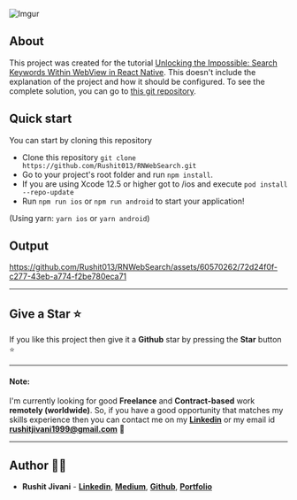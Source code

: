 ![Imgur](https://miro.medium.com/v2/resize:fit:4800/format:webp/1*Fv9TF1yHH5i5VjXnEFc05g.png)

## About

This project was created for the tutorial [Unlocking the Impossible: Search Keywords Within WebView in React Native](https://medium.com/@rushitjivani/6d91c8f57aba). This doesn't include the explanation of the project and how it should be configured. To see the complete solution, you can go to [this git repository](https://github.com/Rushit013/RNWebSearch.git).

## Quick start

You can start by cloning this repository

- Clone this repository `git clone https://github.com/Rushit013/RNWebSearch.git`
- Go to your project's root folder and run `npm install`.
- If you are using Xcode 12.5 or higher got to /ios and execute `pod install --repo-update`
- Run `npm run ios` or `npm run android` to start your application!

(Using yarn: `yarn ios` or `yarn android`)

## Output

https://github.com/Rushit013/RNWebSearch/assets/60570262/72d24f0f-c277-43eb-a774-f2be780eca71

---

## Give a Star ⭐

If you like this project then give it a **Github** star by pressing the **Star** button ⭐

---

#### Note:

I'm currently looking for good **Freelance** and **Contract-based** work **remotely (worldwide)**. So, if you have a good opportunity that matches my skills experience then you can contact me on my **[Linkedin](https://www.linkedin.com/in/rushitjivani)** or my email id **rushitjivani1999@gmail.com** 🙌

---

## Author 👨‍💻

- **Rushit Jivani** - **[Linkedin](https://www.linkedin.com/in/rushitjivani)**, **[Medium](https://medium.com/@rushitjivani)**, **[Github](https://github.com/Rushit013)**, **[Portfolio](https://rushitjivani.netlify.app/)**
